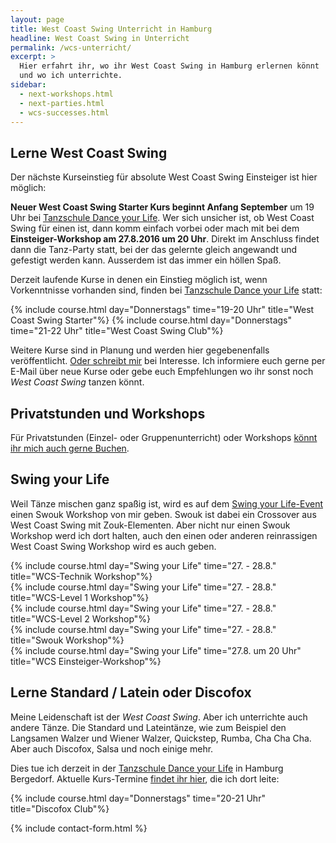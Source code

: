 ```yaml
---
layout: page
title: West Coast Swing Unterricht in Hamburg
headline: West Coast Swing in Unterricht
permalink: /wcs-unterricht/
excerpt: >
  Hier erfahrt ihr, wo ihr West Coast Swing in Hamburg erlernen könnt
  und wo ich unterrichte.
sidebar:
  - next-workshops.html
  - next-parties.html
  - wcs-successes.html
---
```


## Lerne West Coast Swing

Der nächste Kurseinstieg für absolute West Coast Swing Einsteiger ist hier möglich:

**Neuer West Coast Swing Starter Kurs beginnt Anfang September** um 19 Uhr bei [Tanzschule Dance your Life](http://www.tanzschule-bergedorf.com). Wer sich unsicher ist, ob West Coast Swing für einen ist, dann komm einfach vorbei oder mach mit bei dem **Einsteiger-Workshop am 27.8.2016 um 20 Uhr**. Direkt im Anschluss findet dann die Tanz-Party statt, bei der das gelernte gleich angewandt und gefestigt werden kann. Ausserdem ist das immer ein höllen Spaß.


Derzeit laufende Kurse in denen ein Einstieg möglich ist, wenn Vorkenntnisse vorhanden sind, finden bei [Tanzschule Dance your Life](http://www.tanzschule-bergedorf.com) statt:

{% include course.html day="Donnerstags" time="19-20 Uhr" title="West Coast Swing Starter"%}
{% include course.html day="Donnerstags" time="21-22 Uhr" title="West Coast Swing Club"%}

Weitere Kurse sind in Planung und werden hier gegebenenfalls veröffentlicht. [Oder schreibt mir](#contact-form) bei Interesse. Ich informiere euch gerne per E-Mail über neue Kurse oder gebe euch Empfehlungen wo ihr sonst noch _West Coast Swing_ tanzen könnt.

## Privatstunden und Workshops

Für Privatstunden (Einzel- oder Gruppenunterricht) oder Workshops [könnt ihr mich auch gerne Buchen](#contact-form).

## Swing your Life

Weil Tänze mischen ganz spaßig ist, wird es auf dem [Swing your Life-Event](http://www.swingyourlife.de) einen Swouk Workshop von mir geben. Swouk ist dabei ein Crossover aus West Coast Swing mit Zouk-Elementen. Aber nicht nur einen Swouk Workshop werd ich dort halten, auch den einen oder anderen reinrassigen West Coast Swing Workshop wird es auch geben.

{% include course.html day="Swing your Life" time="27. - 28.8." title="WCS-Technik Workshop"%}  
{% include course.html day="Swing your Life" time="27. - 28.8." title="WCS-Level 1 Workshop"%}  
{% include course.html day="Swing your Life" time="27. - 28.8." title="WCS-Level 2 Workshop"%}  
{% include course.html day="Swing your Life" time="27. - 28.8." title="Swouk Workshop"%}  
{% include course.html day="Swing your Life" time="27.8. um 20 Uhr" title="WCS Einsteiger-Workshop"%}  

## Lerne Standard / Latein oder Discofox

Meine Leidenschaft ist der _West Coast Swing_. Aber ich unterrichte auch andere Tänze. Die Standard und Lateintänze, wie zum Beispiel den Langsamen Walzer und Wiener Walzer, Quickstep, Rumba, Cha Cha Cha. Aber auch Discofox, Salsa und noch einige mehr.

Dies tue ich derzeit in der [Tanzschule Dance your Life](http://www.tanzschule-bergedorf.com) in Hamburg Bergedorf. Aktuelle Kurs-Termine [findet ihr hier](http://www.tanzschule-bergedorf.com/kurse/), die ich dort leite:

{% include course.html day="Donnerstags" time="20-21 Uhr" title="Discofox Club"%}


{% include contact-form.html %}
